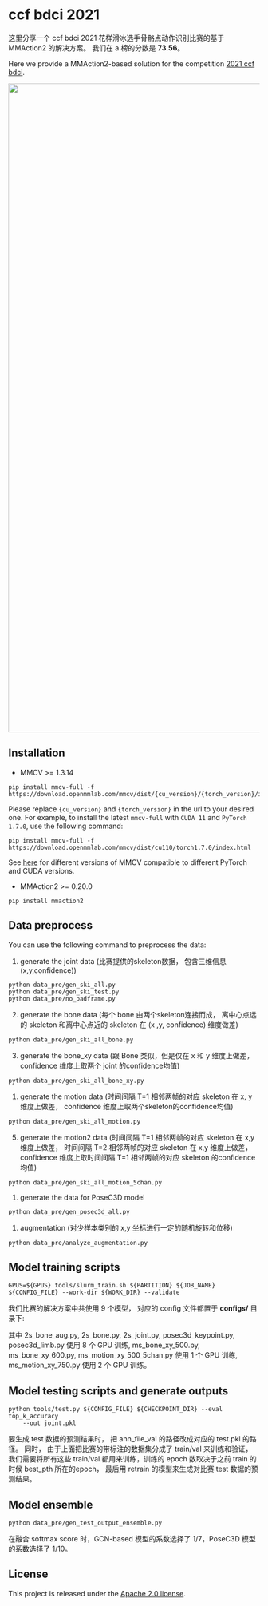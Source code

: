 # ccf bdci 2021

这里分享一个 ccf bdci 2021 花样滑冰选手骨骼点动作识别比赛的基于 MMAction2 的解决方案。
我们在 a 榜的分数是 **73.56**。

Here we provide a MMAction2-based solution for the competition [2021 ccf bdci](https://www.datafountain.cn/competitions/519).

<div align="center">
  <img src="https://user-images.githubusercontent.com/30782254/144176051-9bbbe5bb-c83f-4d8c-99d5-656f96eb5075.png" width="1300"/>
</div>

## Installation

- MMCV >= 1.3.14

```shell
pip install mmcv-full -f https://download.openmmlab.com/mmcv/dist/{cu_version}/{torch_version}/index.html
```

Please replace ``{cu_version}`` and ``{torch_version}`` in the url to your desired one. For example, to install the latest ``mmcv-full`` with ``CUDA 11`` and ``PyTorch 1.7.0``, use the following command:

```shell
pip install mmcv-full -f https://download.openmmlab.com/mmcv/dist/cu110/torch1.7.0/index.html
```

See [here](https://github.com/open-mmlab/mmcv#installation) for different versions of MMCV compatible to different PyTorch and CUDA versions.

- MMAction2 >= 0.20.0

```shell
pip install mmaction2
```

## Data preprocess

You can use the following command to preprocess the data:

1. generate the joint data (比赛提供的skeleton数据， 包含三维信息 (x,y,confidence))

```shell
python data_pre/gen_ski_all.py
python data_pre/gen_ski_test.py
python data_pre/no_padframe.py
```

2. generate the bone data (每个 bone 由两个skeleton连接而成， 离中心点远的 skeleton 和离中心点近的 skeleton 在 (x ,y, confidence) 维度做差)

```shell
python data_pre/gen_ski_all_bone.py
```

3. generate the bone_xy data (跟 Bone 类似，但是仅在 x 和 y 维度上做差， confidence 维度上取两个 joint 的confidence均值)

```shell
python data_pre/gen_ski_all_bone_xy.py
```

1. generate the motion data (时间间隔 T=1 相邻两帧的对应 skeleton 在 x, y 维度上做差， confidence 维度上取两个skeleton的confidence均值)

```shell
python data_pre/gen_ski_all_motion.py
```

5. generate the  motion2 data  (时间间隔 T=1 相邻两帧的对应 skeleton 在 x,y 维度上做差， 时间间隔 T=2 相邻两帧的对应 skeleton 在 x,y 维度上做差， confidence 维度上取时间间隔 T=1 相邻两帧的对应 skeleton 的confidence均值)

```shell
python data_pre/gen_ski_all_motion_5chan.py
```

1. generate the data for PoseC3D model

```shell
python data_pre/gen_posec3d_all.py
```

1. augmentation (对少样本类别的 x,y 坐标进行一定的随机旋转和位移)

```shell
python data_pre/analyze_augmentation.py
```

## Model training scripts

```shell
GPUS=${GPUS} tools/slurm_train.sh ${PARTITION} ${JOB_NAME} ${CONFIG_FILE} --work-dir ${WORK_DIR} --validate
```

我们比赛的解决方案中共使用 9 个模型， 对应的 config 文件都置于 **configs/** 目录下:

其中 2s_bone_aug.py, 2s_bone.py, 2s_joint.py, posec3d_keypoint.py, posec3d_limb.py 使用 8 个 GPU 训练,
ms_bone_xy_500.py, ms_bone_xy_600.py, ms_motion_xy_500_5chan.py 使用 1 个 GPU 训练,
ms_motion_xy_750.py 使用 2 个 GPU 训练。

## Model testing scripts and generate outputs

```shell
python tools/test.py ${CONFIG_FILE} ${CHECKPOINT_DIR} --eval top_k_accuracy
    --out joint.pkl
```

要生成 test 数据的预测结果时， 把 ann_file_val 的路径改成对应的 test.pkl 的路径。
同时， 由于上面把比赛的带标注的数据集分成了 train/val 来训练和验证， 我们需要将所有这些
train/val 都用来训练，训练的 epoch 数取决于之前 train 的时候 best_pth 所在的epoch，
最后用 retrain 的模型来生成对比赛 test 数据的预测结果。

## Model ensemble

```shell
python data_pre/gen_test_output_ensemble.py
```

在融合 softmax score 时，GCN-based 模型的系数选择了 1/7，PoseC3D 模型的系数选择了 1/10。


## License

This project is released under the [Apache 2.0 license](LICENSE).
